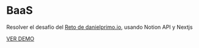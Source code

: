 # BaaS

Resolver el desafío del [Reto de danielprimo.io](https://github.com/malandrinersdev/backend-de-la-suerte), usando Notion API y Nextjs

[VER DEMO](https://baas.vercel.app/)
